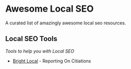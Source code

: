 # Awesome Local SEO
A curated list of amazingly awesome local seo resources.



Local SEO Tools
------
*Tools to help you with Local SEO*

* [Bright Local](https://www.brightlocal.com/ "BrightLocal") - Reporting On Citiations

